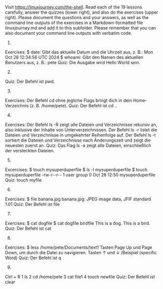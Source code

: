 Visit https://linuxjourney.com/the-shell. Read each of the 19 lessons carefully, answer the quizzes (lower right), and also do the exercises (upper right). Please document the questions and your answers, as well as the command line outputs of the exercises in a Markdown-formatted file linuxjourney.md and add it to this subfolder. Please remember that you can also document your command line outputs with verbatim code.

1)
Exercises:
$ date: Gibt das aktuelle Datum und die Uhrzeit aus, z. B.: Mon Oct 28 12:34:56 UTC 2024
$ whoami: Gibt den Namen des aktuellen Benutzers aus, z. B.: pete
Quiz:
Die Ausgabe wird Hello World sein.

2)
Quiz:
Der Befehl ist pwd.

3)
Exercises:
Der Befehl cd ohne jegliche Flags bringt dich in dein Home-Verzeichnis (z. B. /home/pete).
Quiz:
Der Befehl ist cd ..

4)
Exercises:
Der Befehl ls -R zeigt alle Dateien und Verzeichnisse rekursiv an, also inklusive der Inhalte von Unterverzeichnissen.
Der Befehl ls -r listet die Dateien und Verzeichnisse in umgekehrter Reihenfolge auf.
Der Befehl ls -t sortiert die Dateien und Verzeichnisse nach Änderungszeit und zeigt die neuesten zuerst an.
Quiz:
Das Flag ls -a zeigt alle Dateien, einschließlich der versteckten Dateien.

5)
Excercises:
$ touch mysuperduperfile
$ ls -l mysuperduperfile
$ touch mysuperduperfile
-rw-r--r-- 1 user group 0 Oct 28 12:50 mysuperduperfile
Quiz:
touch myfile

6)
Exercises:
$ file banana.jpg
banana.jpg: JPEG image data, JFIF standard 1.01
Quiz:
Der Befehl ist file

7)
Exercises:
$ cat dogfile
$ cat dogfile birdfile
This is a dog. This is a bird.
Quiz:
Der Befehl ist cat

8)
Exercises:
$ less /home/pete/Documents/text1
Tasten Page Up und Page Down, um durch die Datei zu navigieren.
Tasten ↑ und ↓
/Beispiel (specific Word)
Quiz:
Der Befehl ist q

9)
Ctrl + R
1  ls
2  cd /home/pete
3  cat file1
4  touch newfile
Quiz:
Der Befehl ist clear








